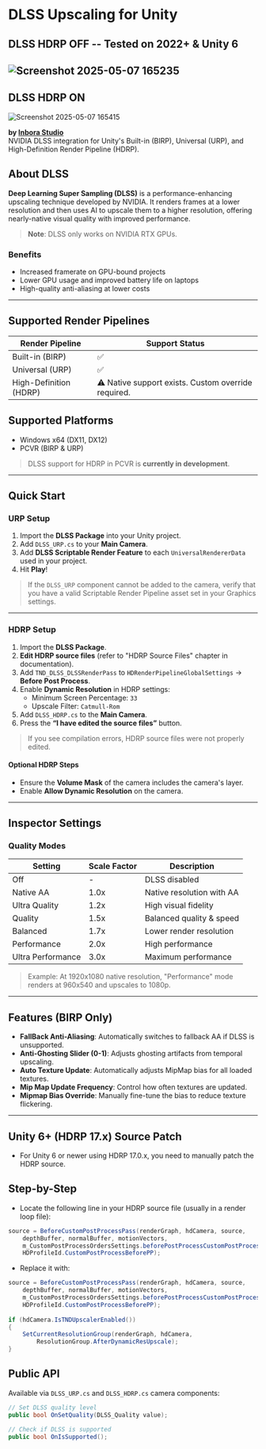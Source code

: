 # DLSS Upscaling for Unity

## DLSS HDRP OFF -- Tested on 2022+ & Unity 6
![Screenshot 2025-05-07 165235](https://github.com/user-attachments/assets/1dbe1692-63bf-4f62-9281-d63a37c6cf49)
---
## DLSS HDRP ON
![Screenshot 2025-05-07 165415](https://github.com/user-attachments/assets/e82e218c-66fc-4a65-bc70-2e076a0eacdb)


**by [Inbora Studio](https://github.com/inborastudio)**  
NVIDIA DLSS integration for Unity's Built-in (BIRP), Universal (URP), and High-Definition Render Pipeline (HDRP).

##  About DLSS

**Deep Learning Super Sampling (DLSS)** is a performance-enhancing upscaling technique developed by NVIDIA. It renders frames at a lower resolution and then uses AI to upscale them to a higher resolution, offering nearly-native visual quality with improved performance.

> **Note**: DLSS only works on NVIDIA RTX GPUs.

### Benefits

- Increased framerate on GPU-bound projects
- Lower GPU usage and improved battery life on laptops
- High-quality anti-aliasing at lower costs

---

##  Supported Render Pipelines

| Render Pipeline | Support Status |
|----------------|----------------|
| Built-in (BIRP) | ✅ |
| Universal (URP) | ✅ |
| High-Definition (HDRP) | ⚠️ Native support exists. Custom override required. |

##  Supported Platforms

- Windows x64 (DX11, DX12)
- PCVR (BIRP & URP)

>  DLSS support for HDRP in PCVR is **currently in development**.

---

##  Quick Start

### URP Setup

1. Import the **DLSS Package** into your Unity project.
2. Add `DLSS_URP.cs` to your **Main Camera**.
3. Add **DLSS Scriptable Render Feature** to each `UniversalRendererData` used in your project.
4. Hit **Play**!

> If the `DLSS_URP` component cannot be added to the camera, verify that you have a valid Scriptable Render Pipeline asset set in your Graphics settings.

---

### HDRP Setup

1. Import the **DLSS Package**.
2. **Edit HDRP source files** (refer to "HDRP Source Files" chapter in documentation).
3. Add `TND_DLSS_DLSSRenderPass` to `HDRenderPipelineGlobalSettings` → **Before Post Process**.
4. Enable **Dynamic Resolution** in HDRP settings:
   - Minimum Screen Percentage: `33`
   - Upscale Filter: `Catmull-Rom`
5. Add `DLSS_HDRP.cs` to the **Main Camera**.
6. Press the **“I have edited the source files”** button.

>  If you see compilation errors, HDRP source files were not properly edited.

#### Optional HDRP Steps

- Ensure the **Volume Mask** of the camera includes the camera's layer.
- Enable **Allow Dynamic Resolution** on the camera.

---

##  Inspector Settings

### Quality Modes

| Setting            | Scale Factor | Description                  |
|--------------------|--------------|------------------------------|
| Off                | -            | DLSS disabled                |
| Native AA          | 1.0x         | Native resolution with AA    |
| Ultra Quality      | 1.2x         | High visual fidelity         |
| Quality            | 1.5x         | Balanced quality & speed     |
| Balanced           | 1.7x         | Lower render resolution      |
| Performance        | 2.0x         | High performance             |
| Ultra Performance  | 3.0x         | Maximum performance          |

> Example: At 1920x1080 native resolution, "Performance" mode renders at 960x540 and upscales to 1080p.

---

##  Features (BIRP Only)

- **FallBack Anti-Aliasing**: Automatically switches to fallback AA if DLSS is unsupported.
- **Anti-Ghosting Slider (0-1)**: Adjusts ghosting artifacts from temporal upscaling.
- **Auto Texture Update**: Automatically adjusts MipMap bias for all loaded textures.
- **Mip Map Update Frequency**: Control how often textures are updated.
- **Mipmap Bias Override**: Manually fine-tune the bias to reduce texture flickering.

---

##  Unity 6+ (HDRP 17.x) Source Patch
- For Unity 6 or newer using HDRP 17.0.x, you need to manually patch the HDRP source.

##  Step-by-Step
- Locate the following line in your HDRP source file (usually in a render loop file):

```csharp
source = BeforeCustomPostProcessPass(renderGraph, hdCamera, source,
    depthBuffer, normalBuffer, motionVectors,
    m_CustomPostProcessOrdersSettings.beforePostProcessCustomPostProcesses,
    HDProfileId.CustomPostProcessBeforePP);
```
- Replace it with:

```csharp
source = BeforeCustomPostProcessPass(renderGraph, hdCamera, source,
    depthBuffer, normalBuffer, motionVectors,
    m_CustomPostProcessOrdersSettings.beforePostProcessCustomPostProcesses,
    HDProfileId.CustomPostProcessBeforePP);
    
if (hdCamera.IsTNDUpscalerEnabled())
{
    SetCurrentResolutionGroup(renderGraph, hdCamera,
        ResolutionGroup.AfterDynamicResUpscale);
}
```

##  Public API

Available via `DLSS_URP.cs` and `DLSS_HDRP.cs` camera components:

```csharp
// Set DLSS quality level
public bool OnSetQuality(DLSS_Quality value);

// Check if DLSS is supported
public bool OnIsSupported();
